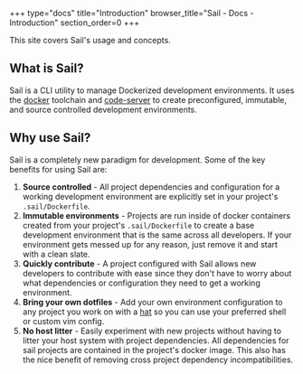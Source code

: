 +++
type="docs"
title="Introduction"
browser_title="Sail - Docs  - Introduction"
section_order=0
+++


This site covers Sail's usage and concepts.

## What is Sail?

Sail is a CLI utility to manage Dockerized development environments. 
It uses the [docker](https://www.docker.com/) toolchain and [code-server](https://github.com/cdr/code-server) to create
preconfigured, immutable, and source controlled development environments.  

## Why use Sail?

Sail is a completely new paradigm for development. Some of the key benefits for using Sail are:

1. **Source controlled** - All project dependencies and configuration for a working development environment
   are explicitly set in your project's `.sail/Dockerfile`.
2. **Immutable environments** - Projects are run inside of docker containers created from your project's `.sail/Dockerfile`
   to create a base development environment that is the same across all developers. If your environment
   gets messed up for any reason, just remove it and start with a clean slate.
3. **Quickly contribute** - A project configured with Sail allows new developers to contribute with ease
   since they don't have to worry about what dependencies or configuration they need to get a working environment.
4. **Bring your own dotfiles** - Add your own environment configuration to any project you work on with a [hat](/docs/concepts/hats/)
   so you can use your preferred shell or custom vim config.
5. **No host litter** - Easily experiment with new projects without having to litter your host system with
   project dependencies. All dependencies for sail projects are contained in the project's docker image. This
   also has the nice benefit of removing cross project dependency incompatibilities.
